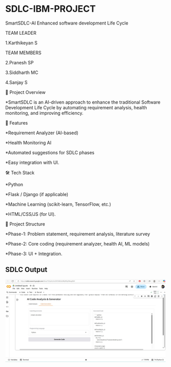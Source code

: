 # SDLC-IBM-PROJECT
SmartSDLC-AI Enhanced software development Life Cycle

TEAM LEADER

1.Karthikeyan S


TEAM MEMBERS

2.Pranesh SP

3.Siddharth MC

4.Sanjay S

📌 Project Overview

*SmartSDLC is an AI-driven approach to enhance the traditional Software Development Life Cycle by automating requirement analysis, health monitoring, and improving efficiency.

🚀 Features

*Requirement Analyzer (AI-based)

*Health Monitoring AI

*Automated suggestions for SDLC phases

*Easy integration with UI.

🛠 Tech Stack

*Python

*Flask / Django (if applicable)

*Machine Learning (scikit-learn, TensorFlow, etc.)

*HTML/CSS/JS (for UI).

📂 Project Structure

*Phase-1: Problem statement, requirement analysis, literature survey

*Phase-2: Core coding (requirement analyzer, health AI, ML models)

*Phase-3: UI + Integration.

## SDLC Output
![SDLC Output](output_image.jpg)
